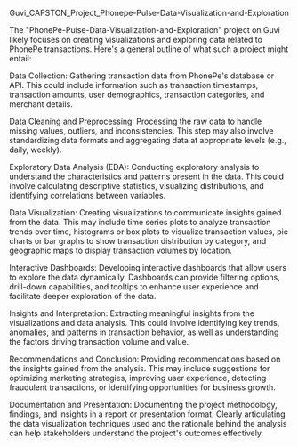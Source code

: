 Guvi_CAPSTON_Project_Phonepe-Pulse-Data-Visualization-and-Exploration

The "PhonePe-Pulse-Data-Visualization-and-Exploration" project on Guvi likely focuses on creating visualizations and exploring data related to PhonePe transactions. Here's a general outline of what such a project might entail:

Data Collection: Gathering transaction data from PhonePe's database or API. This could include information such as transaction timestamps, transaction amounts, user demographics, transaction categories, and merchant details.

Data Cleaning and Preprocessing: Processing the raw data to handle missing values, outliers, and inconsistencies. This step may also involve standardizing data formats and aggregating data at appropriate levels (e.g., daily, weekly).

Exploratory Data Analysis (EDA): Conducting exploratory analysis to understand the characteristics and patterns present in the data. This could involve calculating descriptive statistics, visualizing distributions, and identifying correlations between variables.

Data Visualization: Creating visualizations to communicate insights gained from the data. This may include time series plots to analyze transaction trends over time, histograms or box plots to visualize transaction values, pie charts or bar graphs to show transaction distribution by category, and geographic maps to display transaction volumes by location.

Interactive Dashboards: Developing interactive dashboards that allow users to explore the data dynamically. Dashboards can provide filtering options, drill-down capabilities, and tooltips to enhance user experience and facilitate deeper exploration of the data.

Insights and Interpretation: Extracting meaningful insights from the visualizations and data analysis. This could involve identifying key trends, anomalies, and patterns in transaction behavior, as well as understanding the factors driving transaction volume and value.

Recommendations and Conclusion: Providing recommendations based on the insights gained from the analysis. This may include suggestions for optimizing marketing strategies, improving user experience, detecting fraudulent transactions, or identifying opportunities for business growth.

Documentation and Presentation: Documenting the project methodology, findings, and insights in a report or presentation format. Clearly articulating the data visualization techniques used and the rationale behind the analysis can help stakeholders understand the project's outcomes effectively.
